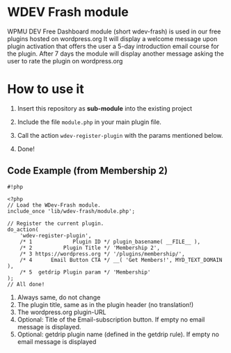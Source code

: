 # WDEV Frash module #

WPMU DEV Free Dashboard module (short wdev-frash) is used in our free plugins hosted on wordpress.org
It will display a welcome message upon plugin activation that offers the user a 5-day introduction email course for the plugin. After 7 days the module will display another message asking the user to rate the plugin on wordpress.org

# How to use it #

1. Insert this repository as **sub-module** into the existing project

2. Include the file `module.php` in your main plugin file.

3. Call the action `wdev-register-plugin` with the params mentioned below.

4. Done!


## Code Example (from Membership 2) ##

```
#!php

<?php
// Load the WDev-Frash module.
include_once 'lib/wdev-frash/module.php';

// Register the current plugin.
do_action(
	'wdev-register-plugin',
	/* 1             Plugin ID */ plugin_basename( __FILE__ ),
	/* 2          Plugin Title */ 'Membership 2',            
	/* 3 https://wordpress.org */ '/plugins/membership/',
	/* 4      Email Button CTA */ __( 'Get Members!', MYD_TEXT_DOMAIN ),  
	/* 5  getdrip Plugin param */ 'Membership'
);
// All done!
```

1. Always same, do not change
2. The plugin title, same as in the plugin header (no translation!)
3. The wordpress.org plugin-URL
4. Optional: Title of the Email-subscription button. If empty no email message is displayed.
5. Optional: getdrip plugin name (defined in the getdrip rule). If empty no email message is displayed